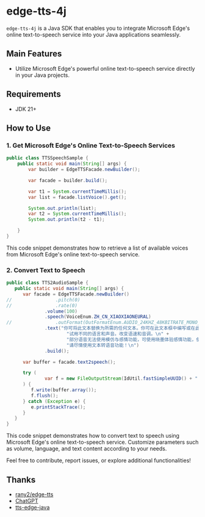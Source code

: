 
# edge-tts-4j

`edge-tts-4j` is a Java SDK that enables you to integrate Microsoft Edge's online text-to-speech service into your Java applications seamlessly.

## Main Features

-   Utilize Microsoft Edge's powerful online text-to-speech service directly in your Java projects.

## Requirements
- JDK 21+
## How to Use

### 1. Get Microsoft Edge's Online Text-to-Speech Services

```java
public class TTSSpeechSample {
    public static void main(String[] args) {
        var builder = EdgeTTSFacade.newBuilder();

        var facade = builder.build();

        var t1 = System.currentTimeMillis();
        var list = facade.listVoice().get();

        System.out.println(list);
        var t2 = System.currentTimeMillis();
        System.out.println(t2 - t1);

    }
}

```
This code snippet demonstrates how to retrieve a list of available voices from Microsoft Edge's online text-to-speech service.

### 2. Convert Text to Speech

```java
public class TTS2AudioSample {
   public static void main(String[] args) {
      var facade = EdgeTTSFacade.newBuilder()
//                .pitch(0)
//                .rate(0)
              .volume(100)
              .speech(VoiceEnum.ZH_CN_XIAOXIAONEURAL)
//                .outFormat(OutFormatEnum.AUDIO_24KHZ_48KBITRATE_MONO_MP3)
              .text("你可将此文本替换为所需的任何文本。你可在此文本框中编写或在此处粘贴你自己的文本。\n" +
                      "试用不同的语言和声音。改变语速和音调。\n" +
                      "部分语音无法使用模仿与感情功能，可使用晓墨体验感情功能，使用晓晓体验模仿功能。\n" +
                      "请尽情使用文本转语音功能！\n")
              .build();

      var buffer = facade.text2speech();

      try (
              var f = new FileOutputStream(IdUtil.fastSimpleUUID() + ".mp3")
      ) {
         f.write(buffer.array());
         f.flush();
      } catch (Exception e) {
         e.printStackTrace();
      }
   }
}
```
This code snippet demonstrates how to convert text to speech using Microsoft Edge's online text-to-speech service. Customize parameters such as volume, language, and text content according to your needs.

Feel free to contribute, report issues, or explore additional functionalities!

## Thanks
- [rany2/edge-tts](https://github.com/rany2/edge-tts)
- [ChatGPT](https://chat.openai.com/)
- [tts-edge-java](https://github.com/WhiteMagic2014/tts-edge-java)